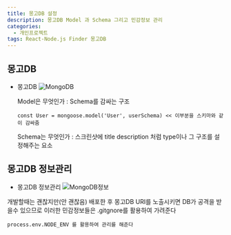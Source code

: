 ```yaml
---
title: 몽고DB 설정
description: 몽고DB Model 과 Schema 그리고 민감정보 관리
categories:
  - 개인프로젝트
tags: React-Node.js Finder 몽고DB
---
```


## 몽고DB

- 몽고DB
  ![MongoDB](/phtos/Finder-몽고DB.jpg)

  Model은 무엇인가 : Schema를 감싸는 구조

  ```
  const User = mongoose.model('User', userSchema) << 이부분을 스키마와 같이 감싸줌
  ```

  Schema는 무엇인가 : 스크린샷에 title description 처럼 type이나 그 구조를 설정해주는 요소

## 몽고DB 정보관리

- 몽고DB 정보관리
  ![MongoDB정보](/phtos/Finder-몽고DB-정보.jpg)

개발할때는 괜찮지만(안 괜찮음) 배포한 후 몽고DB URI를 노출시키면 DB가 공격을 받을수 있으므로 이러한 민감정보들은 .gitgnore를 활용하여 가려준다

```
process.env.NODE_ENV 를 활용하여 관리를 해준다
```
